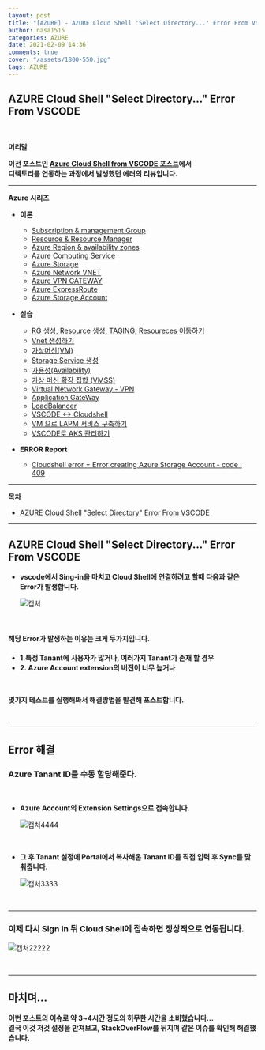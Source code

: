 ```yaml
---
layout: post
title: "[AZURE] - AZURE Cloud Shell 'Select Directory...' Error From VSCODE"
author: nasa1515
categories: AZURE
date: 2021-02-09 14:36
comments: true
cover: "/assets/1800-550.jpg"
tags: AZURE
---
```




## **AZURE Cloud Shell "Select Directory..." Error From VSCODE**


<br/>

**머리말**  
  

**이전 포스트인 [Azure Cloud Shell from VSCODE 포스트](https://nasa1515.github.io/azure/2021/02/09/Azure-vdcode.html)에서**  
**디렉토리를 연동하는 과정에서 발생했던 에러의 리뷰입니다.**  
 
---


**Azure 시리즈**

* **이론**

    - [Subscription & management Group](https://nasa1515.github.io/azure/2021/01/21/azure.subscriptions.html)
    - [Resource & Resource Manager](https://nasa1515.github.io/azure/2021/01/22/azure-resoure.html)
    - [Azure Region & availability zones](https://nasa1515.github.io/azure/2021/01/22/azure.region.html)
    - [Azure Computing Service](https://nasa1515.github.io/azure/2021/01/25/azure.compute.html)
    - [Azure Storage](https://nasa1515.github.io/azure/2021/01/26/azure.storage.html)
    - [Azure Network VNET](https://nasa1515.github.io/azure/2021/01/26/azure-vnet.html)
    - [Azure VPN GATEWAY](https://nasa1515.github.io/azure/2021/01/27/Azure-VPN.html)
    - [Azure ExpressRoute](https://nasa1515.github.io/azure/2021/01/27/azure-expreroute.html)
    - [Azure Storage Account](https://nasa1515.github.io/azure/2021/02/08/storage2.html)


* **실습**

    - [RG 생성, Resource 생성, TAGING, Resoureces 이동하기](https://nasa1515.github.io/azure/2021/02/05/azure-resource2.html)
    - [Vnet 생성하기](https://nasa1515.github.io/azure/2021/02/05/vnet2.html)
    - [가상머신(VM)](https://nasa1515.github.io/azure/2021/02/08/VM2.html)
    - [Storage Service 생성](https://nasa1515.github.io/azure/2021/02/08/AZURE-Storageservice.html)
    - [가용성(Availability)](https://nasa1515.github.io/azure/2021/02/08/scale.html)
    - [가상 머신 확장 집합 (VMSS)](https://nasa1515.github.io/azure/2021/02/09/Azure-VMSS.html)   
    - [Virtual Network Gateway - VPN](https://nasa1515.github.io/azure/2021/02/09/Azure-vpngw.html)   
    - [Application GateWay](https://nasa1515.github.io/azure/2021/02/09/Azure-LB.html)   
    - [LoadBalancer](https://nasa1515.github.io/azure/2021/02/09/Azure-lb2.html)   
    - [VSCODE <-> Cloudshell](https://nasa1515.github.io/azure/2021/02/09/Azure-vdcode.html)   
    - [VM 으로 LAPM 서비스 구축하기](https://nasa1515.github.io/azure/2021/02/24/AZURE-WEB.html)   
    - [VSCODE로 AKS 관리하기](https://nasa1515.github.io/azure/2021/03/19/aks-vscode.html)

* **ERROR Report**  

    - [Cloudshell error = Error creating Azure Storage Account - code : 409](https://nasa1515.github.io/azure/2021/03/24/azure-cloudshellerror.html)



---



**목차**


- [AZURE Cloud Shell "Select Directory" Error From VSCODE](#a1)

--- 

## **AZURE Cloud Shell "Select Directory..." Error From VSCODE**   <a name="a1"></a>    

* **vscode에서 Sing-in을 마치고 Cloud Shell에 연결하려고 할때 다음과 같은 Error가 발생합니다.**


    ![캡처](https://user-images.githubusercontent.com/69498804/107478491-e41c0f80-6bbc-11eb-8dd2-c2a5cefc6827.JPG)


<br>

#### **해당 Error가 발생하는 이유는 크게 두가지입니다.**  



* **1.특정 Tanant에 사용자가 많거나, 여러가지 Tanant가 존재 할 경우**
* **2. Azure Account extension의 버전이 너무 높거나**

<br/>

**몇가지 테스트를 실행해봐서 해결방법을 발견해 포스트합니다.** 


<br/>

---

## **Error 해결**


### **Azure Tanant ID를 수동 할당해준다.**  

<br/>



* **Azure Account의 Extension Settings으로 접속합니다.**

    ![캡처4444](https://user-images.githubusercontent.com/69498804/107478914-9bb12180-6bbd-11eb-8486-9a597e274bf9.JPG)


<br/>

* **그 후 Tanant 설정에 Portal에서 복사해온 Tanant ID를 직접 입력 후 Sync를 맞춰줍니다.**

    ![캡처3333](https://user-images.githubusercontent.com/69498804/107479103-f8144100-6bbd-11eb-88ae-a27fc2a58b70.JPG)


<br/>


---


### **이제 다시 Sign in 뒤 Cloud Shell에 접속하면 정상적으로 연동됩니다.**


![캡처22222](https://user-images.githubusercontent.com/69498804/107479240-30b41a80-6bbe-11eb-917f-3f2b771540bc.JPG)


<br/>

---

## **마치며…**  

**이번 포스트의 이슈로 약 3~4시간 정도의 허무한 시간을 소비했습니다...**  
**결국 이것 저것 설정을 만져보고, StackOverFlow를 뒤지며 같은 이슈를 확인해 해결했습니다.**  


